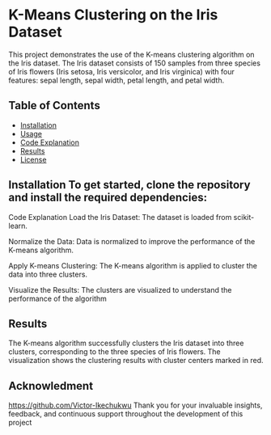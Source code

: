 # K-Means Clustering on the Iris Dataset 
This project demonstrates the use of the K-means clustering algorithm on the Iris dataset. The Iris dataset consists of 150 samples from three species of Iris flowers (Iris setosa, Iris versicolor, and Iris virginica) with four features: sepal length, sepal width, petal length, and petal width.
## Table of Contents
- [Installation](#installation)
- [Usage](#usage)
- [Code Explanation](#code-explanation)
- [Results](#results)
- [License](#license)
 ## Installation To get started, clone the repository and install the required dependencies:
Code Explanation
Load the Iris Dataset: The dataset is loaded from scikit-learn.

Normalize the Data: Data is normalized to improve the performance of the K-means algorithm.

Apply K-means Clustering: The K-means algorithm is applied to cluster the data into three clusters.

Visualize the Results: The clusters are visualized to understand the performance of the algorithm
## Results
The K-means algorithm successfully clusters the Iris dataset into three clusters, corresponding to the three species of Iris flowers. The visualization shows the clustering results with cluster centers marked in red.
## Acknowledment
https://github.com/Victor-Ikechukwu Thank you for your invaluable insights, feedback, and continuous support throughout the development of this project
